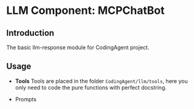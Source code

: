 # LLM Component: MCPChatBot

## Introduction

The basic llm-response module for CodingAgent project.


## Usage

- **Tools** Tools are placed in the folder `CodingAgent/llm/tools`, here you only need to code the pure functions with perfect docstring.

- Prompts